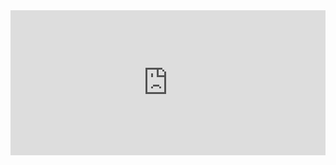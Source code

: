 <iframe src="https://open.spotify.com/embed-podcast/show/1pAqyNKCgWoQyST46YVNU8" width="100%" height="232" frameborder="0" allowtransparency="true" allow="encrypted-media"></iframe>
